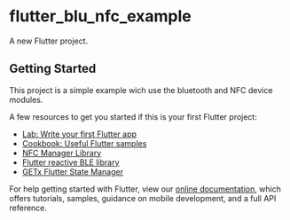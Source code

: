 # flutter_blu_nfc_example

A new Flutter project.

## Getting Started

This project is a simple example wich use the bluetooth and NFC device modules.

A few resources to get you started if this is your first Flutter project:

- [Lab: Write your first Flutter app](https://flutter.dev/docs/get-started/codelab)
- [Cookbook: Useful Flutter samples](https://flutter.dev/docs/cookbook)
- [NFC Manager Library](https://pub.dev/packages/nfc_manager)
- [Flutter reactive BLE library ](https://pub.dev/packages/flutter_reactive_ble)
- [GETx Flutter State Manager](https://pub.dev/packages/flutter_reactive_ble)

For help getting started with Flutter, view our
[online documentation](https://flutter.dev/docs), which offers tutorials,
samples, guidance on mobile development, and a full API reference.
